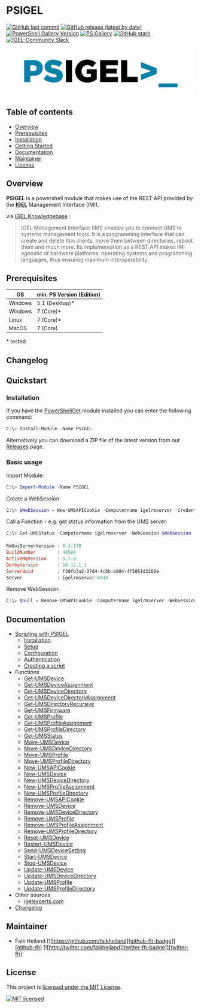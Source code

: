 # PSIGEL

[![GitHub last commit][github-commit-badge]][github-psigel]
[![GitHub release (latest by date)][github-release-badge]][github-psigel]
[![PowerShell Gallery Version][psgallery-v-badge]][powershell-gallery]
[![PS Gallery][psgallery-dl-badge]][powershell-gallery]
[![GitHub stars][github-start-badge]][github-psigel]
[![IGEL-Community Slack][slack-badge]][slack-igelcommunity]

![Logo](PSIGEL_1280_320.png)

## Table of contents

- [Overview](#overview)
- [Prerequisites](#prerequisites)
- [Installation](#installation)
- [Getting Started](#getting-started)
- [Documentation](#documentation)
- [Maintainer](#maintainer)
- [License](#license)

## Overview

**PSIGEL** is a powershell module that makes use of the REST API provided by the [**IGEL**](https://www.igel.com) Management Interface (IMI).

via [IGEL Knowledgebase](https://kb.igel.com/igelimi-v3/en/imi-manual-2723216.html) :
> IGEL Management Interface (IMI) enables you to connect UMS to systems management tools. It is a programming interface that can create and delete thin clients, move them between directories, reboot them and much more. Its implementation as a REST API makes IMI agnostic of hardware platforms, operating systems and programming languages, thus ensuring maximum interoperability.

## Prerequisites

|OS|min. PS Version (Edition)|
|-|-|
|Windows|5.1 (Desktop)\*|
|Windows|7 (Core)\*|
|Linux|7 (Core)\*|
|MacOS|7 (Core)|

\* tested

## Changelog



## Quickstart

### Installation

If you have the [PowerShellGet](https://github.com/powershell/powershellget) module installed you can enter the following command:

```powershell
C:\> Install-Module -Name PSIGEL
```

Alternatively you can download a ZIP file of the latest version from our [Releases](https://github.com/IGEL-Community/PSIGEL/releases) page.

### Basic usage

Import Module:

```powershell
C:\> Import-Module -Name PSIGEL
```

Create a WebSession

```powershell
C:\> $WebSession = New-UMSAPICookie -Computername igelrmserver -Credential (Get-Credential)
```

Call a Function - e.g. get status information from the UMS server:

```powershell
C:\> Get-UMSStatus -Computername igelrmserver -WebSession $WebSession

RmGuiServerVersion : 6.3.130
BuildNumber        : 44584
ActiveMqVersion    : 5.7.0
DerbyVersion       : 10.12.1.1
ServerUuid         : f30fb3a2-37d4-4cbb-b884-4f5061d3260e
Server             : igelrmserver:8443
```

Remove WebSession:

```powershell
C:\> $null = Remove-UMSAPICookie -Computername igelrmserver -WebSession $WebSession
```

## Documentation

- [Scripting with PSIGEL](/Docs/Scripting-with-PSIGEL-with-PSIGEL.md)
  - [Installation](/Docs/Scripting-with-PSIGEL.md#installation)
  - [Setup](/Docs/Scripting-with-PSIGEL.md#setup)
  - [Configuration](/Docs/Scripting-with-PSIGEL.md#configuration)
  - [Authentication](/Docs/Scripting-with-PSIGEL.md#authentication)
  - [Creating a script](/Docs/Scripting-with-PSIGEL.md#creating-a-script)
- Functions
  - [Get-UMSDevice](/Docs/Get-UMSDevice.md)
  - [Get-UMSDeviceAssignment](/Docs/Get-UMSDeviceAssignment.md)
  - [Get-UMSDeviceDirectory](/Docs/Get-UMSDeviceDirectory.md)
  - [Get-UMSDeviceDirectoryAssignment](/Docs/Get-UMSDeviceDirectoryAssignment.md)
  - [Get-UMSDirectoryRecursive](/Docs/Get-UMSDirectoryRecursive.md)
  - [Get-UMSFirmware](/Docs/Get-UMSFirmware.md)
  - [Get-UMSProfile](/Docs/Get-UMSProfile.md)
  - [Get-UMSProfileAssignment](/Docs/Get-UMSProfileAssignment.md)
  - [Get-UMSProfileDirectory](/Docs/Get-UMSProfileDirectory.md)
  - [Get-UMSStatus](/Docs/Get-UMSStatus.md)
  - [Move-UMSDevice](/Docs/Move-UMSDevice.md)
  - [Move-UMSDeviceDirectory](/Docs/Move-UMSDeviceDirectory.md)
  - [Move-UMSProfile](/Docs/Move-UMSProfile.md)
  - [Move-UMSProfileDirectory](/Docs/Move-UMSProfileDirectory.md)
  - [New-UMSAPICookie](/Docs/New-UMSAPICookie.md)
  - [New-UMSDevice](/Docs/New-UMSDevice.md)
  - [New-UMSDeviceDirectory](/Docs/New-UMSDeviceDirectory.md)
  - [New-UMSProfileAssignment](/Docs/New-UMSProfileAssignment.md)
  - [New-UMSProfileDirectory](/Docs/New-UMSProfileDirectory.md)
  - [Remove-UMSAPICookie](/Docs/Remove-UMSAPICookie.md)
  - [Remove-UMSDevice](/Docs/Remove-UMSDevice.md)
  - [Remove-UMSDeviceDirectory](/Docs/Remove-UMSDeviceDirectory.md)
  - [Remove-UMSProfile](/Docs/Remove-UMSProfile.md)
  - [Remove-UMSProfileAssignment](/Docs/Remove-UMSProfileAssignment.md)
  - [Remove-UMSProfileDirectory](/Docs/Remove-UMSProfileDirectory.md)
  - [Reset-UMSDevice](/Docs/Reset-UMSDevice.md)
  - [Restart-UMSDevice](/Docs/Restart-UMSDevice.md)
  - [Send-UMSDeviceSetting](/Docs/Send-UMSDeviceSetting.md)
  - [Start-UMSDevice](/Docs/Start-UMSDevice.md)
  - [Stop-UMSDevice](/Docs/Stop-UMSDevice.md)
  - [Update-UMSDevice](/Docs/Update-UMSDevice.md)
  - [Update-UMSDeviceDirectory](/Docs/Update-UMSDeviceDirectory.md)
  - [Update-UMSProfile](/Docs/Update-UMSProfile.md)
  - [Update-UMSProfileDirectory](/Docs/Update-UMSProfileDirectory.md)
- Other sources
  - [igelexperts.com](https://www.igelexperts.com/category/igel/psigel/)
- [Changelog](CHANGELOG.md)

## Maintainer

- Falk Heiland
[![https://github.com/falkheiland][github-fh-badge]][github-fh]
[![http://twitter.com/falkheiland][twitter-fh-badge]][twitter-fh]

## License

This project is [licensed under the MIT License](LICENSE).

[![MIT licensed][mit-badge]][mit-license]

[psgallery-dl-badge]: https://img.shields.io/powershellgallery/dt/PSIGEL.svg?logo=powershell
[powershell-gallery]: https://www.powershellgallery.com/packages/PSIGEL/
[mit-badge]: https://img.shields.io/github/license/IGEL-Community/PSIGEL?logo=github
[mit-license]: LICENSE.md
[github-commit-badge]: https://img.shields.io/github/last-commit/IGEL-Community/PSIGEL?logo=github
[github-psigel]: https://github.com/IGEL-Community/PSIGEL
[github-release-badge]: https://img.shields.io/github/release/IGEL-Community/PSIGEL/all.svg?logo=github
[psgallery-v-badge]: https://img.shields.io/powershellgallery/v/PSIGEL?include_prereleases&logo=powershell
[github-start-badge]: https://img.shields.io/github/stars/IGEL-Community/PSIGEL?logo=github
[slack-badge]: https://img.shields.io/badge/chat-IGEL%20Community-brightgreen?logo=slack
[slack-igelcommunity]: https://igelcommunity.slack.com/
[github-fh-badge]: https://img.shields.io/badge/Github-falkheiland-green?logo=github
[github-fh]: https://github.com/falkheiland
[twitter-fh-badge]: https://img.shields.io/badge/Twitter-falkheiland-blue?logo=twitter
[twitter-fh]: https://twitter.com/falkheiland
